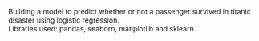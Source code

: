 Building a model to predict whether or not a passenger survived in titanic disaster using logistic regression.<br>
Libraries used: pandas, seaborn, matlplotlib and sklearn.
